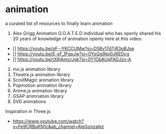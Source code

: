 # animation
a curated list of resources to finally learn animation

1. Alex Grigg Animation
G.O.A.T.E.D individual who has openly shared his 20 years of knowledge of animation openly here at this video:
- [] https://youtu.be/pF--YKCCUMw?si=D5Bv17dTjR3pBJse
- [] https://youtu.be/E-sF_1FgpJw?si=OYsQg9lpi0J6EDcg
- [] https://youtu.be/tX8jAmcrJgk?si=0Y1ObAUqFADJzv-A

2. mo.js animation library
3. Theatre.js animation library
4. ScrollMagic animation library
5. Popmotion animation library
6. Anime.js animation library
7. GSAP animnation library
8. SVG animations


Inspiration in Three.js
- https://www.youtube.com/watch?v=Fe9CRBuKN1c&ab_channel=AleGonzalez

